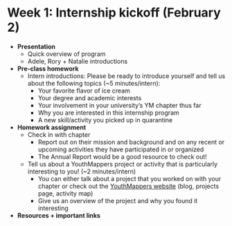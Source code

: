 # Week 1: Internship kickoff (February 2)

- **Presentation**
  - Quick overview of program
  - Adele, Rory + Natalie introductions
- **Pre-class homework**
  - Intern introductions: Please be ready to introduce yourself and tell us about the following topics (~5 minutes/intern):
    - Your favorite flavor of ice cream
    - Your degree and academic interests
    - Your involvement in your university’s YM chapter thus far
    - Why you are interested in this internship program
    - A new skill/activity you picked up in quarantine
- **Homework assignment**
  - Check in with chapter
    - Report out on their mission and background and on any recent or upcoming activities they have participated in or organized
    - The Annual Report would be a good resource to check out!
  - Tell us about a YouthMappers project or activity that is particularly interesting to you! (~2 minutes/intern)
    - You can either talk about a project that you worked on with your chapter or check out the [YouthMappers website](https://www.youthmappers.org/) (blog, projects page, activity map)
    - Give us an overview of the project and why you found it interesting
- **Resources + important links**
